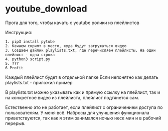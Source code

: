 # youtube_download
Прога для того, чтобы качать с youtube ролики из плейлистов

Инструкция:


```
1. pip3 install pytube
2. Качаем скрипт в место, куда будут загружаться видео
3. Создаём файлик playlists.txt, где перечисляем плейлисты. На один плейлист - одна строка
4. python3 script.py
5. ???
6 Profit
```
Каждый плейлист будет в отдельной папке
Если непонятно как делать playlists.txt - приложил пример

В playlists.txt можно указывать как и прямую ссылку на плейлист, так и на конкретное видео из плейлиста, плейлист подтянется сам.

Естественно это не работает, если плейлист с ограничением доступа по пользователям.
У меня всё. Набросы для улучшения функционала приветствуются, так как я этим занимался ночью неск мин и в рабочий перерыв.
